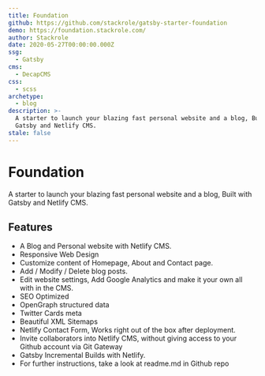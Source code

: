```yaml
---
title: Foundation
github: https://github.com/stackrole/gatsby-starter-foundation
demo: https://foundation.stackrole.com/
author: Stackrole
date: 2020-05-27T00:00:00.000Z
ssg:
  - Gatsby
cms:
  - DecapCMS
css:
  - scss
archetype:
  - blog
description: >-
  A starter to launch your blazing fast personal website and a blog, Built with
  Gatsby and Netlify CMS.
stale: false
---
```


# Foundation
A starter to launch your blazing fast personal website and a blog, Built with Gatsby and Netlify CMS.

## Features
- A Blog and Personal website with Netlify CMS.
- Responsive Web Design
- Customize content of Homepage, About and Contact page.
- Add / Modify / Delete blog posts.
- Edit website settings, Add Google Analytics and make it your own all with in the CMS.
- SEO Optimized
- OpenGraph structured data
- Twitter Cards meta
- Beautiful XML Sitemaps
- Netlify Contact Form, Works right out of the box after deployment.
- Invite collaborators into Netlify CMS, without giving access to your Github account via Git Gateway
- Gatsby Incremental Builds with Netlify.
- For further instructions, take a look at readme.md in Github repo
